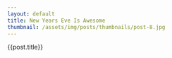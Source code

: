 ```yaml
---
layout: default
title: New Years Eve Is Awesome
thumbnail: /assets/img/posts/thumbnails/post-8.jpg
---
```


{{post.title}}
